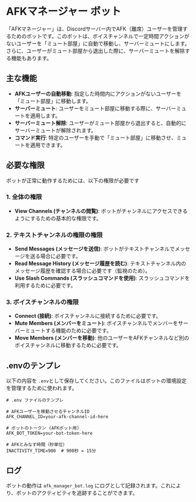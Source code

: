 # AFKマネージャー ボット

「AFKマネージャー」は、Discordサーバー内でAFK（離席）ユーザーを管理するためのボットです。このボットは、ボイスチャンネルで一定時間アクションがないユーザーを「ミュート部屋」に自動で移動し、サーバーミュートにします。さらに、ユーザーがミュート部屋から退出した際に、サーバーミュートを解除する機能もあります。

## 主な機能

- **AFKユーザーの自動移動**: 指定した時間内にアクションがないユーザーを「ミュート部屋」に移動します。
- **サーバーミュート**: ユーザーをミュート部屋に移動する際に、サーバーミュートを適用します。
- **サーバーミュート解除**: ユーザーがミュート部屋から退出すると、自動的にサーバーミュートが解除されます。
- **コマンド実行**: 特定のユーザーを手動で「ミュート部屋」に移動させ、ミュートを適用できます。

## 必要な権限

ボットが正常に動作するためには、以下の権限が必要です

### 1. **全体の権限**
   - **View Channels (チャンネルの閲覧)**: ボットがチャンネルにアクセスできるようにするための基本的な権限です。

### 2. **テキストチャンネルの権限の権限**
   - **Send Messages (メッセージを送信)**: ボットがテキストチャンネルでメッセージを送る場合に必要です。
   - **Read Message History (メッセージ履歴を読む)**: テキストチャンネル内のメッセージ履歴を確認する場合に必要です（監視のため）。
   - **Use Slash Commands (スラッシュコマンドを使用)**: スラッシュコマンドを利用するために必要です。

### 3. **ボイスチャンネルの権限**
   - **Connect (接続)**: ボイスチャンネルに接続するために必要です。
   - **Mute Members (メンバーをミュート)**: ボイスチャンネルでメンバーをサーバーミュートする機能のために必要です。
   - **Move Members (メンバーを移動)**: 他のユーザーをAFKチャンネルなど別のボイスチャンネルに移動するために必要です。

## .envのテンプレ

以下の内容を `.env`として保存してください。このファイルはボットの環境設定を管理するために使われます。

```env
# .env ファイルのテンプレ

# AFKユーザーを移動させるチャンネルID
AFK_CHANNEL_ID=your-afk-channel-id-here

# ボットのトークン (AFKボット用)
AFK_BOT_TOKEN=your-bot-token-here

# AFKとみなす時間（秒単位）
INACTIVITY_TIME=900  # 900秒 = 15分
```

## ログ

ボットの動作は `afk_manager_bot.log` にログとして記録されます。これにより、ボットのアクティビティを追跡することができます。